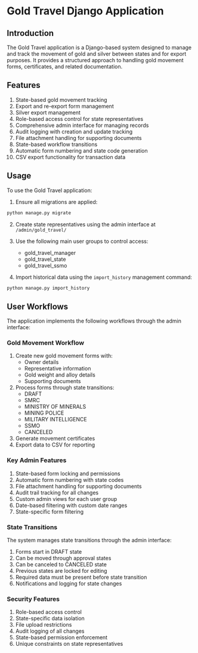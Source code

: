 # Gold Travel Django Application

## Introduction
The Gold Travel application is a Django-based system designed to manage and track the movement of gold and silver between states and for export purposes. It provides a structured approach to handling gold movement forms, certificates, and related documentation.

## Features
1. State-based gold movement tracking
2. Export and re-export form management
3. Silver export management
4. Role-based access control for state representatives
5. Comprehensive admin interface for managing records
6. Audit logging with creation and update tracking
7. File attachment handling for supporting documents
8. State-based workflow transitions
9. Automatic form numbering and state code generation
10. CSV export functionality for transaction data

## Usage
To use the Gold Travel application:

1. Ensure all migrations are applied:
```bash
python manage.py migrate
```

2. Create state representatives using the admin interface at `/admin/gold_travel/`

3. Use the following main user groups to control access:
   - gold_travel_manager
   - gold_travel_state
   - gold_travel_ssmo

4. Import historical data using the `import_history` management command:
```bash
python manage.py import_history
```

## User Workflows
The application implements the following workflows through the admin interface:

### Gold Movement Workflow
1. Create new gold movement forms with:
   - Owner details
   - Representative information
   - Gold weight and alloy details
   - Supporting documents
2. Process forms through state transitions:
   - DRAFT
   - SMRC
   - MINISTRY OF MINERALS
   - MINING POLICE
   - MILITARY INTELLIGENCE
   - SSMO
   - CANCELED
3. Generate movement certificates
4. Export data to CSV for reporting

### Key Admin Features
1. State-based form locking and permissions
2. Automatic form numbering with state codes
3. File attachment handling for supporting documents
4. Audit trail tracking for all changes
5. Custom admin views for each user group
6. Date-based filtering with custom date ranges
7. State-specific form filtering

### State Transitions
The system manages state transitions through the admin interface:
1. Forms start in DRAFT state
2. Can be moved through approval states
3. Can be canceled to CANCELED state
4. Previous states are locked for editing
5. Required data must be present before state transition
6. Notifications and logging for state changes

### Security Features
1. Role-based access control
2. State-specific data isolation
3. File upload restrictions
4. Audit logging of all changes
5. State-based permission enforcement
6. Unique constraints on state representatives
